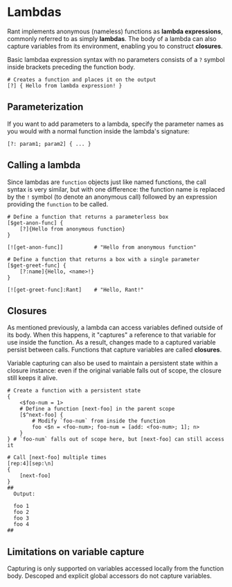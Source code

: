# Lambdas

Rant implements anonymous (nameless) functions as **lambda expressions**, commonly referred to as simply **lambdas**.
The body of a lambda can also capture variables from its environment, enabling you to construct **closures**.

Basic lambdaa expression syntax with no parameters consists of a `?` symbol inside brackets preceding the function body. 

```rant
# Creates a function and places it on the output
[?] { Hello from lambda expression! }
```

## Parameterization

If you want to add parameters to a lambda, specify the parameter names as you would with a normal function inside the lambda's signature:

```rant
[?: param1; param2] { ... }
```

## Calling a lambda

Since lambdas are `function` objects just like named functions, the call syntax is very similar, but with one difference: 
the function name is replaced by the `!` symbol (to denote an anonymous call) followed by an expression providing the `function` to be called.

```rant
# Define a function that returns a parameterless box
[$get-anon-func] {
    [?]{Hello from anonymous function}
}

[![get-anon-func]]          # "Hello from anonymous function"

# Define a function that returns a box with a single parameter
[$get-greet-func] {
    [?:name]{Hello, <name>!}
}

[![get-greet-func]:Rant]    # "Hello, Rant!"
```

## Closures

As mentioned previously, a lambda can access variables defined outside of its body.
When this happens, it "captures" a reference to that variable for use inside the function.
As a result, changes made to a captured variable persist between calls. 
Functions that capture variables are called **closures**.

Variable capturing can also be used to maintain a persistent state within a closure instance:
even if the original variable falls out of scope, the closure still keeps it alive.

```rant
# Create a function with a persistent state
{
    <$foo-num = 1>
    # Define a function [next-foo] in the parent scope
    [$^next-foo] {
        # Modify `foo-num` from inside the function
        foo <$n = <foo-num>; foo-num = [add: <foo-num>; 1]; n>
    }
} # `foo-num` falls out of scope here, but [next-foo] can still access it

# Call [next-foo] multiple times
[rep:4][sep:\n]
{
    [next-foo]
}
##
  Output:

  foo 1
  foo 2
  foo 3
  foo 4
##
```

## Limitations on variable capture

Capturing is only supported on variables accessed locally from the function body.
Descoped and explicit global accessors do not capture variables.